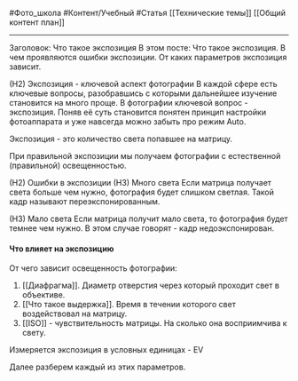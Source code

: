 #Фото_школа #Контент/Учебный #Статья 
[[Технические темы]]
[[Общий контент план]]
_______
Заголовок: Что такое экспозиция
В этом посте:
Что такое экспозиция.
В чем проявляются ошибки экспозиции.
От каких параметров экспозиция зависит.

(Н2) Экспозиция - ключевой аспект фотографии
В каждой сфере есть ключевые вопросы, разобравшись с которыми дальнейшее изучение становится на много проще.
В фотографии ключевой вопрос - экспозиция.
Поняв её суть становится понятен принцип настройки фотоаппарата и уже навсегда можно забыть про режим Auto.

Экспозиция - это количество света попавшее на матрицу.

При правильной экспозиции мы получаем фотографии с естественной (правильной) освещенностью.

(Н2) Ошибки в экспозиции
(Н3) Много света
Если матрица получает света больше чем нужно, фотография будет слишком светлая.
Такой кадр называют переэкспонированным.

(Н3) Мало света
Если матрица получит мало света, то фотография будет темнее чем нужно.
В этом случае говорят - кадр недоэкспонирован. 

#### Что влияет на экспозицию

От чего зависит освещенность фотографии:

1. [[Диафрагма]]. Диаметр отверстия через который проходит свет в объективе.
2. [[Что такое выдержка]]. Время в течении которого свет воздействовал на матрицу.
3. [[ISO]] - чувствительность матрицы. На сколько она восприимчива к свету.

Измеряется экспозиция в условных единицах - EV

Далее разберем каждый из этих параметров.